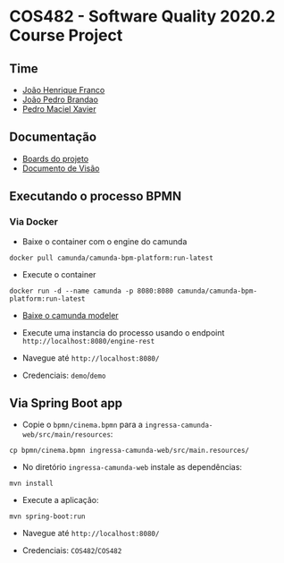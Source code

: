 # COS482 - Software Quality 2020.2 Course Project

## Time

- [João Henrique Franco](https://github.com/joaohenrifranco)
- [João Pedro Brandao](https://github.com/jpbrs/)
- [Pedro Maciel Xavier](https://github.com/pedromxavier)

## Documentação

- [Boards do projeto](https://github.com/joaohenrifranco/cos482/projects)
- [Documento de Visão](https://github.com/joaohenrifranco/cos482/blob/main/docs/doc_de_visao.pdf)
## Executando o processo BPMN

### Via Docker

- Baixe o container com o engine do camunda

`docker pull camunda/camunda-bpm-platform:run-latest`

- Execute o container

`docker run -d --name camunda -p 8080:8080 camunda/camunda-bpm-platform:run-latest`

- [Baixe o camunda modeler](https://camunda.com/download/modeler/)

- Execute uma instancia do processo usando o endpoint `http://localhost:8080/engine-rest`

- Navegue até `http://localhost:8080/`

- Credenciais: `demo`/`demo`

## Via Spring Boot app

- Copie o `bpmn/cinema.bpmn` para a `ingressa-camunda-web/src/main/resources`:

`cp bpmn/cinema.bpmn ingressa-camunda-web/src/main.resources/`

- No diretório `ingressa-camunda-web` instale as dependências:

`mvn install`

- Execute a aplicação: 

`mvn spring-boot:run`
  
- Navegue até `http://localhost:8080/`

- Credenciais: `COS482`/`COS482`